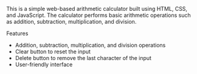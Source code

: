 This is a simple web-based arithmetic calculator built using HTML, CSS, and JavaScript. The calculator performs basic arithmetic operations such as addition, subtraction, multiplication, and division.

Features
- Addition, subtraction, multiplication, and division operations
- Clear button to reset the input
- Delete button to remove the last character of the input
- User-friendly interface
